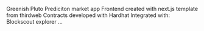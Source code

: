 Greenish Pluto Prediciton market app
Frontend created with next.js template from thirdweb
Contracts developed with Hardhat
Integrated with:
Blockscout explorer
...